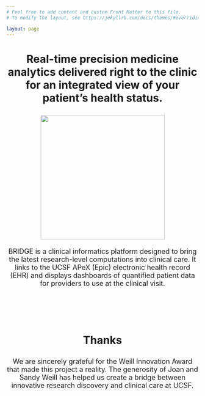 ```yaml
---
# Feel free to add content and custom Front Matter to this file.
# To modify the layout, see https://jekyllrb.com/docs/themes/#overriding-theme-defaults

layout: page
---
```

# <font size="5">
### <center> Real-time precision medicine analytics delivered right to the clinic for an integrated view of your patient’s health status. </center>

<p align="center">
<font size="4">
  <img src="{{site.baseurl}}/assets/images/bridge.jpg" height="325">
  <br>
  <br>
  BRIDGE is a clinical informatics platform designed to bring the latest research-level computations into clinical care.  It links to the UCSF APeX (Epic) electronic health record (EHR) and displays dashboards of quantified patient data for providers to use at the clinical visit.
</font>
</p>
<br>
<br>

### <center> Thanks </center>
<p align="center">
<font size="4">
  We are sincerely grateful for the Weill Innovation Award that made this project a reality. The generosity of Joan and Sandy Weill has helped us create a bridge between innovative research discovery and clinical care at UCSF.
</font>
</p>
